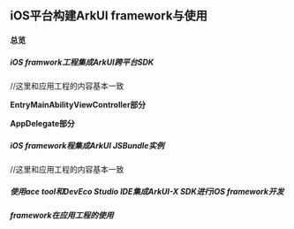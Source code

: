## iOS平台构建ArkUI framework与使用

#### 总览

##### iOS framwork工程集成ArkUI跨平台SDK
//这里和应用工程的内容基本一致

**EntryMainAbilityViewController部分**

**AppDelegate部分**

##### iOS framework程集成ArkUI JSBundle实例
//这里和应用工程的内容基本一致

##### 使用ace tool和DevEco Studio IDE集成ArkUI-X SDK进行iOS framework开发

##### framework在应用工程的使用